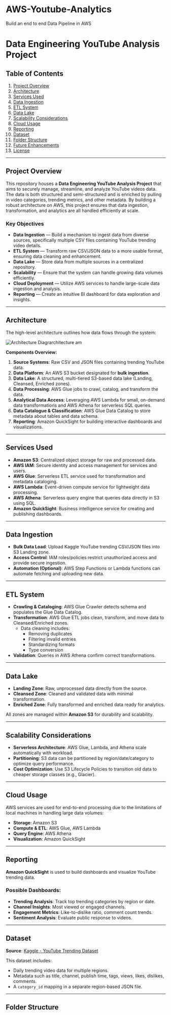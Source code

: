 # AWS-Youtube-Analytics
Build an end to end Data Pipeline in AWS
# Data Engineering YouTube Analysis Project

## Table of Contents
1. [Project Overview](#project-overview)  
2. [Architecture](#architecture)  
3. [Services Used](#services-used)  
4. [Data Ingestion](#data-ingestion)  
5. [ETL System](#etl-system)  
6. [Data Lake](#data-lake)  
7. [Scalability Considerations](#scalability-considerations)  
8. [Cloud Usage](#cloud-usage)  
9. [Reporting](#reporting)  
10. [Dataset](#dataset)  
11. [Folder Structure](#folder-structure)  
12. [Future Enhancements](#future-enhancements)  
13. [License](#license)  

---

## Project Overview

This repository houses a **Data Engineering YouTube Analysis Project** that aims to securely manage, streamline, and analyze YouTube videos data. The data is both structured and semi-structured and is enriched by pulling in video categories, trending metrics, and other metadata. By building a robust architecture on AWS, this project ensures that data ingestion, transformation, and analytics are all handled efficiently at scale.

### Key Objectives

- **Data Ingestion** — Build a mechanism to ingest data from diverse sources, specifically multiple CSV files containing YouTube trending video details.  
- **ETL System** — Transform raw CSV/JSON data to a more usable format, ensuring data cleaning and enhancement.  
- **Data Lake** — Store data from multiple sources in a centralized repository.  
- **Scalability** — Ensure that the system can handle growing data volumes efficiently.  
- **Cloud Deployment** — Utilize AWS services to handle large-scale data ingestion and analysis.  
- **Reporting** — Create an intuitive BI dashboard for data exploration and insights.  

---

## Architecture

The high-level architecture outlines how data flows through the system:

![Architecture Diagr![architecture](https://github.com/user-attachments/assets/b3b89738-6dce-4ef3-b50e-9dc5f02c7273)
am](./diagrams/architecture.jpg)

**Components Overview:**

1. **Source Systems**: Raw CSV and JSON files containing trending YouTube data.  
2. **Data Platform**: An AWS S3 bucket designated for **bulk ingestion**.  
3. **Data Lake**: A structured, multi-tiered S3-based data lake (Landing, Cleansed, Enriched zones).  
4. **Data Processing**: AWS Glue jobs to crawl, catalog, and transform the data.  
5. **Analytical Data Access**: Leveraging AWS Lambda for small, on-demand data transformations and AWS Athena for serverless SQL queries.  
6. **Data Catalogue & Classification**: AWS Glue Data Catalog to store metadata about tables and data schema.  
7. **Reporting**: Amazon QuickSight for building interactive dashboards and visualizations.  

---

## Services Used

- **Amazon S3**: Centralized object storage for raw and processed data.  
- **AWS IAM**: Secure identity and access management for services and users.  
- **AWS Glue**: Serverless ETL service used for transformation and metadata cataloging.  
- **AWS Lambda**: Event-driven compute service for lightweight data processing.  
- **AWS Athena**: Serverless query engine that queries data directly in S3 using SQL.  
- **Amazon QuickSight**: Business intelligence service for creating and publishing dashboards.  

---

## Data Ingestion

- **Bulk Data Load**: Upload Kaggle YouTube trending CSV/JSON files into S3 Landing zone.  
- **Access Control**: IAM roles/policies restrict unauthorized access and provide secure ingestion.  
- **Automation (Optional)**: AWS Step Functions or Lambda functions can automate fetching and uploading new data.

---

## ETL System

- **Crawling & Cataloging**: AWS Glue Crawler detects schema and populates the Glue Data Catalog.  
- **Transformation**: AWS Glue ETL jobs clean, transform, and move data to Cleansed/Enriched zones.  
  - Data cleaning includes:
    - Removing duplicates  
    - Filtering invalid entries  
    - Standardizing formats  
    - Type conversion  
- **Validation**: Queries in AWS Athena confirm correct transformations.

---

## Data Lake

- **Landing Zone**: Raw, unprocessed data directly from the source.  
- **Cleansed Zone**: Cleaned and validated data with minimal transformation.  
- **Enriched Zone**: Fully transformed and enriched data ready for analytics.

All zones are managed within **Amazon S3** for durability and scalability.

---

## Scalability Considerations

- **Serverless Architecture**: AWS Glue, Lambda, and Athena scale automatically with workload.  
- **Partitioning**: S3 data can be partitioned by region/date/category to optimize query performance.  
- **Cost Optimization**: Use S3 Lifecycle Policies to transition old data to cheaper storage classes (e.g., Glacier).

---

## Cloud Usage

AWS services are used for end-to-end processing due to the limitations of local machines in handling large data volumes:

- **Storage**: Amazon S3  
- **Compute & ETL**: AWS Glue, AWS Lambda  
- **Query Engine**: AWS Athena  
- **Visualization**: Amazon QuickSight  

---

## Reporting

**Amazon QuickSight** is used to build dashboards and visualize YouTube trending data.

### Possible Dashboards:

- **Trending Analysis**: Track top trending categories by region or date.  
- **Channel Insights**: Most viewed or engaged channels.  
- **Engagement Metrics**: Like-to-dislike ratio, comment count trends.  
- **Sentiment Analysis**: Evaluate public response to videos.

---

## Dataset

**Source**: [Kaggle - YouTube Trending Dataset](https://www.kaggle.com/datasets/datasnaek/youtube-new)

This dataset includes:
- Daily trending video data for multiple regions.
- Metadata such as title, channel, publish time, tags, views, likes, dislikes, comments.
- A `category_id` mapping in a separate region-based JSON file.

---

## Folder Structure
